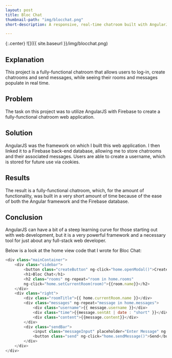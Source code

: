 ```yaml
---
layout: post
title: Bloc Chat
thumbnail-path: "img/blocchat.png"
short-description: A responsive, real-time chatroom built with AngularJS and Firebase.

---
```


{:.center}
![]({{ site.baseurl }}/img/blocchat.png)

## Explanation

This project is a fully-functional chatroom that allows users to log-in, create chatrooms and send messages, while seeing their rooms and messages populate in real time.

## Problem

The task on this project was to utilize AngularJS with Firebase to create a fully-functional chatroom web application.

## Solution

AngularJS was the framework on which I built this web application. I then linked it to a Firebase back-end database, allowing me to store chatrooms and their associated messages. Users are able to create a username, which is stored for future use via cookies.

## Results

The result is a fully-functional chatroom, which, for the amount of functionality, was built in a very short amount of time because of the ease of both the Angular framework and the Firebase database.

## Conclusion

AngularJS can have a bit of a steep learning curve for those starting out with web development, but it is a very powerful framework and a necessary tool for just about any full-stack web developer. 

Below is a look at the home view code that I wrote for Bloc Chat:

```Javascript
<div class="mainContainer">
    <div class="sidebar">
        <button class="createButton" ng-click="home.openModal()">Create Room</button>
        <h1>Bloc Chat</h1>
        <h2 class="rooms" ng-repeat="room in home.rooms"
        ng-click="home.setCurrentRoom(room)">{{room.name}}</h2>
    </div>
    <div class="right">
        <div class="roomTitle">{{ home.currentRoom.name }}</div>
        <div class="messages" ng-repeat="message in home.messages">
            <div class="username">{{ message.username }}</div>
            <div class="time">{{message.sentAt | date : "short" }}</div>
            <div class="content">{{message.content}}</div>      
        </div>
        <div class="sendBar">
            <input class="messageInput" placeholder="Enter Message" ng-model="home.newMessage.content">
            <button class="send" ng-click="home.sendMessage()">Send</button>
        </div>
    </div>
</div>
```
